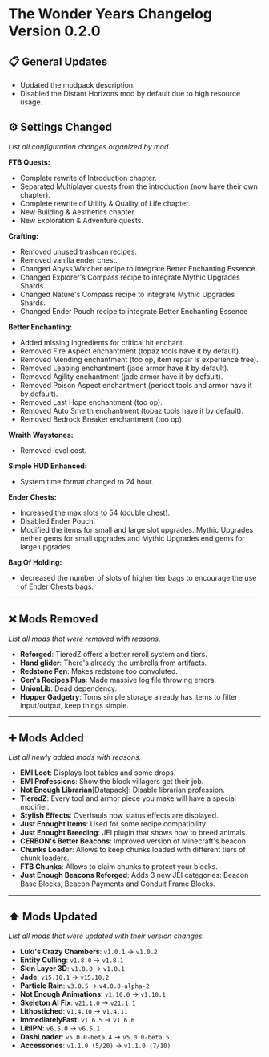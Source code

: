 # The Wonder Years Changelog Version 0.2.0

## 📋 General Updates

- Updated the modpack description.
- Disabled the Distant Horizons mod by default due to high resource usage.

## ⚙️ Settings Changed

*List all configuration changes organized by mod.*

**FTB Quests:**

- Complete rewrite of Introduction chapter.
- Separated Multiplayer quests from the introduction (now have their own chapter).
- Complete rewrite of Utility & Quality of Life chapter.
- New Building & Aesthetics chapter.
- New Exploration & Adventure quests.

**Crafting:**

- Removed unused trashcan recipes.
- Removed vanilla ender chest.
- Changed Abyss Watcher recipe to integrate Better Enchanting Essence.
- Changed Explorer's Compass recipe to integrate Mythic Upgrades Shards.
- Changed Nature's Compass recipe to integrate Mythic Upgrades Shards.
- Changed Ender Pouch recipe to integrate Better Enchanting Essence

**Better Enchanting:**

- Added missing ingredients for critical hit enchant.
- Removed Fire Aspect enchantment (topaz tools have it by default).
- Removed Mending enchantment (too op, item repair is experience free).
- Removed Leaping enchantment (jade armor have it by default).
- Removed Agility enchantment (jade armor have it by default).
- Removed Poison Aspect enchantment (peridot tools and armor have it by default).
- Removed Last Hope enchantment (too op).
- Removed Auto Smelth enchantment (topaz tools have it by default).
- Removed Bedrock Breaker enchantment (too op).

**Wraith Waystones:**

- Removed level cost.

**Simple HUD Enhanced:**

- System time format changed to 24 hour.

**Ender Chests:**

- Increased the max slots to 54 (double chest).
- Disabled Ender Pouch.
- Modified the items for small and large slot upgrades. Mythic Upgrades nether gems for small upgrades and Mythic Upgrades end gems for large upgrades.

**Bag Of Holding:**

- decreased the number of slots of higher tier bags to encourage the use of Ender Chests bags.

---

## ❌ Mods Removed

*List all mods that were removed with reasons.*

- **Reforged**: TieredZ offers a better reroll system and tiers.
- **Hand glider**: There's already the umbrella from artifacts.
- **Redstone Pen**: Makes redstone too convoluted.
- **Gen's Recipes Plus**: Made massive log file throwing errors.
- **UnionLib**: Dead dependency.
- **Hopper Gadgetry**: Toms simple storage already has items to filter input/output, keep things simple.

---

## ➕ Mods Added

*List all newly added mods with reasons.*

- **EMI Loot**: Displays loot tables and some drops.
- **EMI Professions**: Show the block villagers get their job.
- **Not Enough Librarian**[Datapack]: Disable librarian profession.
- **TieredZ**: Every tool and armor piece you make will have a special modifier.
- **Stylish Effects**: Overhauls how status effects are displayed.
- **Just Enought Items**: Used for some recipe compatibility.
- **Just Enought Breeding**: JEI plugin that shows how to breed animals.
- **CERBON's Better Beacons**: Improved version of Minecraft's beacon.
- **Chunks Loader**: Allows to keep chunks loaded with different tiers of chunk loaders.
- **FTB Chunks**: Allows to claim chunks to protect your blocks.
- **Just Enough Beacons Reforged**: Adds 3 new JEI categories: Beacon Base Blocks, Beacon Payments and Conduit Frame Blocks.

---

## ⬆️ Mods Updated

*List all mods that were updated with their version changes.*

- **Luki's Crazy Chambers**: `v1.0.1` → `v1.0.2`
- **Entity Culling**: `v1.8.0` → `v1.8.1`
- **Skin Layer 3D**: `v1.8.0` → `v1.8.1`
- **Jade**: `v15.10.1` → `v15.10.2`
- **Particle Rain**: `v3.0.5` → `v4.0.0-alpha-2`
- **Not Enough Animations**: `v1.10.0` → `v1.10.1`
- **Skeleton AI Fix**: `v21.1.0` → `v21.1.1`
- **Lithostiched**: `v1.4.10` → `v1.4.11`
- **ImmediatelyFast**: `v1.6.5` → `v1.6.6`
- **LibIPN**: `v6.5.0` → `v6.5.1`
- **DashLoader**: `v5.0.0-beta.4` → `v5.0.0-beta.5`
- **Accessories**: `v1.1.0 (5/20)` → `v1.1.0 (7/10)`
